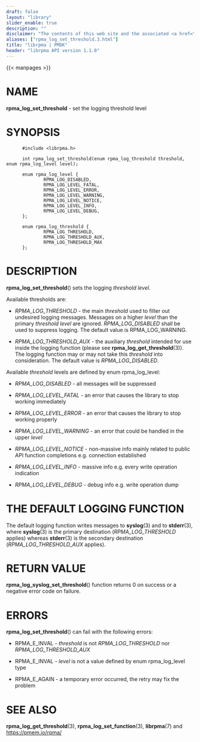 ```yaml
---
draft: false
layout: "library"
slider_enable: true
description: ""
disclaimer: "The contents of this web site and the associated <a href=\"https://github.com/pmem\">GitHub repositories</a> are BSD-licensed open source."
aliases: ["rpma_log_set_threshold.3.html"]
title: "librpma | PMDK"
header: "librpma API version 1.1.0"
---
```

{{< manpages >}}

[comment]: <> (SPDX-License-Identifier: BSD-3-Clause)
[comment]: <> (Copyright 2020-2022, Intel Corporation)

# NAME

**rpma_log_set_threshold** - set the logging threshold level

# SYNOPSIS

          #include <librpma.h>

          int rpma_log_set_threshold(enum rpma_log_threshold threshold, enum rpma_log_level level);

          enum rpma_log_level {
                  RPMA_LOG_DISABLED,
                  RPMA_LOG_LEVEL_FATAL,
                  RPMA_LOG_LEVEL_ERROR,
                  RPMA_LOG_LEVEL_WARNING,
                  RPMA_LOG_LEVEL_NOTICE,
                  RPMA_LOG_LEVEL_INFO,
                  RPMA_LOG_LEVEL_DEBUG,
          };

          enum rpma_log_threshold {
                  RPMA_LOG_THRESHOLD,
                  RPMA_LOG_THRESHOLD_AUX,
                  RPMA_LOG_THRESHOLD_MAX
          };

# DESCRIPTION

**rpma_log_set_threshold**() sets the logging *threshold* *level*.

Available thresholds are:

-   *RPMA_LOG_THRESHOLD* - the main *threshold* used to filter out
    undesired logging messages. Messages on a higher *level* than the
    primary *threshold* *level* are ignored. *RPMA_LOG_DISABLED* shall
    be used to suppress logging. The default value is RPMA_LOG_WARNING.

-   *RPMA_LOG_THRESHOLD_AUX* - the auxiliary *threshold* intended for
    use inside the logging function (please see
    **rpma_log_get_threshold**(3)). The logging function may or may not
    take this *threshold* into consideration. The default value is
    *RPMA_LOG_DISABLED*.

Available *threshold* levels are defined by enum rpma_log_level:

-   *RPMA_LOG_DISABLED* - all messages will be suppressed

-   *RPMA_LOG_LEVEL_FATAL* - an error that causes the library to stop
    working immediately

-   *RPMA_LOG_LEVEL_ERROR* - an error that causes the library to stop
    working properly

-   *RPMA_LOG_LEVEL_WARNING* - an error that could be handled in the
    upper *level*

-   *RPMA_LOG_LEVEL_NOTICE* - non-massive info mainly related to public
    API function completions e.g. connection established

-   *RPMA_LOG_LEVEL_INFO* - massive info e.g. every write operation
    indication

-   *RPMA_LOG_LEVEL_DEBUG* - debug info e.g. write operation dump

# THE DEFAULT LOGGING FUNCTION

The default logging function writes messages to **syslog**(3) and to
**stderr**(3), where **syslog**(3) is the primary destination
(*RPMA_LOG_THRESHOLD* applies) whereas **stderr**(3) is the secondary
destination (*RPMA_LOG_THRESHOLD_AUX* applies).

# RETURN VALUE

**rpma_log_syslog_set_threshold**() function returns 0 on success or a
negative error code on failure.

# ERRORS

**rpma_log_set_threshold**() can fail with the following errors:

-   RPMA_E\_INVAL - *threshold* is not *RPMA_LOG_THRESHOLD* nor
    *RPMA_LOG_THRESHOLD_AUX*

-   RPMA_E\_INVAL - *level* is not a value defined by enum
    rpma_log_level type

-   RPMA_E\_AGAIN - a temporary error occurred, the retry may fix the
    problem

# SEE ALSO

**rpma_log_get_threshold**(3), **rpma_log_set_function**(3),
**librpma**(7) and https://pmem.io/rpma/
